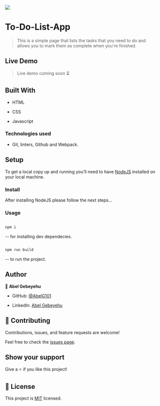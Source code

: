 ![](https://img.shields.io/badge/Microverse-blueviolet)

  

# To-Do-List-App

  

> This is a simple page that lists the tasks that you need to do and allows you to mark them as complete when you're finished.

  

## Live Demo

> Live demo coming soon ⏳

  

## Built With

  

- HTML

- CSS

- Javascript

  

### Technologies used

- Git, linters, Github and Webpack.

  
  

## Setup

To get a local copy up and running you'll need to have [NodeJS](https://nodejs.org/en/download/) installed on your local machine.

  

### Install

After installing NodeJS please follow the next steps...

  

### Usage

```bash

npm i

```

-- for installing dev dependecies.

```bash

npm run build

```
-- to run the project.

  

## Author

  

👤 **Abel Gebeyehu**

  

- GitHub: [@AbelG101](https://github.com/AbelG101)

- LinkedIn: [Abel Gebeyehu](https://www.linkedin.com/in/abel-gebeyehu-779743183/)

  
  

## 🤝 Contributing

  

Contributions, issues, and feature requests are welcome!

  

Feel free to check the [issues page](../../issues/).

  

## Show your support

  

Give a ⭐️ if you like this project!

  

## 📝 License

  

This project is [MIT](./MIT.md) licensed.
